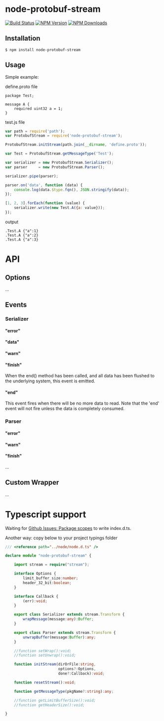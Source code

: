 # node-protobuf-stream

[![Build Status](https://travis-ci.org/nigel0913/protobuf-stream.svg?branch=master)](https://travis-ci.org/nigel0913/protobuf-stream)
[![NPM Version](https://img.shields.io/npm/v/node-protobuf-stream.svg?style=flat)](https://www.npmjs.com/package/node-protobuf-stream)
[![NPM Downloads](https://img.shields.io/npm/dm/node-protobuf-stream.svg?style=flat)](https://www.npmjs.com/package/node-protobuf-stream)

## Installation

    $ npm install node-protobuf-stream
    
## Usage

Simple example:

define.proto file
```
package Test;

message A {
    required uint32 a = 1;
}

```

test.js file

```js
var path = require('path');
var ProtobufStream = require('node-protobuf-stream');

ProtobufStream.initStream(path.join(__dirname, 'define.proto'));

var Test = ProtobufStream.getMessageType('Test');

var serializer = new ProtobufStream.Serializer();
var parser     = new ProtobufStream.Parser();

serializer.pipe(parser);

parser.on('data', function (data) {
    console.log(data.$type.fqn(), JSON.stringify(data));
});

[1, 2, 3].forEach(function (value) {
    serializer.write(new Test.A({a: value}));
});

```

output

```
.Test.A {"a":1}
.Test.A {"a":2}
.Test.A {"a":3}
```

# API

## Options

...

## Events

### Serializer

#### "error"

#### "data"

#### "warn"

#### "finish"

When the end() method has been called, and all data has been flushed to the underlying system, this event is emitted.

#### "end"

This event fires when there will be no more data to read.
Note that the 'end' event will not fire unless the data is completely consumed.

### Parser

#### "error"

#### "warn"

#### "finish"

...

## Custom Wrapper

...


# Typescript support

Waiting for [Github Issues: Package scopes](https://github.com/Microsoft/TypeScript/pull/4913) to write index.d.ts.

Another way: copy below to your project typings folder

``` typescript
/// <reference path="../node/node.d.ts" />

declare module "node-protobuf-stream" {

    import stream = require("stream");

    interface Options {
        limit_buffer_size:number;
        header_32_bit:boolean;
    }

    interface Callback {
        (err):void;
    }

    export class Serializer extends stream.Transform {
        wrapMessage(message:any):Buffer;
    }

    export class Parser extends stream.Transform {
        unwrapBuffer(message:Buffer):any;
    }

    //function setWrap():void;
    //function setUnwrap():void;

    function initStream(dirOrFile:string,
                        options?:Options,
                        done?:Callback):void;

    function resetStream():void;

    function getMessageType(pkgName?:string):any;

    //function getLimitBufferSize():void;
    //function getHeaderSize():void;

}
```